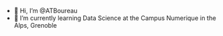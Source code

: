 - 👋 Hi, I’m @ATBoureau
- 🌱 I’m currently learning Data Science at the Campus Numerique in the Alps, Grenoble
<!---
ATBoureau/ATBoureau is a ✨ special ✨ repository because its `README.md` (this file) appears on your GitHub profile.
You can click the Preview link to take a look at your changes.
--->
